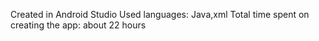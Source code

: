 Created in Android Studio
Used languages: Java,xml
Total time spent on creating the app: about 22 hours
